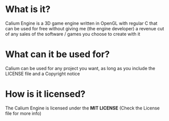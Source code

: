 # What is it?
Calium Engine is a 3D game engine written in OpenGL with regular C that can be used for free without giving me (the engine developer) a revenue cut of any sales of the software / games you choose to create with it

# What can it be used for?
Calium can be used for any project you want, as long as you include the LICENSE file and a Copyright notice

# How is it licensed?
The Calium Engine is licensed under the **MIT LICENSE** (Check the License file for more info)
